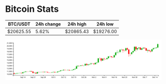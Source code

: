# Bitcoin Stats

BTC/USDT|24h change|24h high|24h low|
|---|---|---|---|
|$20625.55|5.62%|$20865.43|$19276.00|

<img src="./chart.svg">
